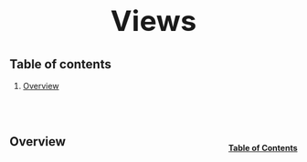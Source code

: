 <h1 style="font-size: 50px; text-align: center;">Views</h1>

## Table of contents
1. [Overview](#overview)

<br>
<br>

## Overview <a id="overview"></a><span style="float: right; font-size: 14px; padding-top: 15px;">[Table of Contents](#table-of-contents)</span>